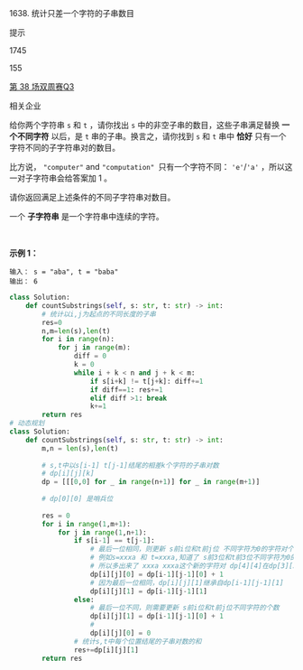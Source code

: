 1638. 统计只差一个字符的子串数目

提示

1745

155

[第 38 场双周赛](https://leetcode.cn/contest/biweekly-contest-38)[Q3](https://leetcode.cn/contest/biweekly-contest-38/problems/count-substrings-that-differ-by-one-character)

相关企业

给你两个字符串 `s` 和 `t` ，请你找出 `s` 中的非空子串的数目，这些子串满足替换 **一个不同字符** 以后，是 `t` 串的子串。换言之，请你找到 `s` 和 `t` 串中 **恰好** 只有一个字符不同的子字符串对的数目。

比方说， `"computer"` and `"computation" `只有一个字符不同： `'e'`/`'a'` ，所以这一对子字符串会给答案加 1 。

请你返回满足上述条件的不同子字符串对数目。

一个 **子字符串** 是一个字符串中连续的字符。

 

**示例 1：**

```
输入： s = "aba", t = "baba"
输出： 6
```

```py
class Solution:
    def countSubstrings(self, s: str, t: str) -> int:
        # 统计以i,j为起点的不同长度的子串
        res=0
        n,m=len(s),len(t)
        for i in range(n):
            for j in range(m):
                diff = 0
                k = 0
                while i + k < n and j + k < m:
                    if s[i+k] != t[j+k]: diff+=1
                    if diff==1: res+=1
                    elif diff >1: break
                    k+=1
        return res
# 动态规划
class Solution:
    def countSubstrings(self, s: str, t: str) -> int:
        m,n = len(s),len(t)
        
        # s,t中以s[i-1] t[j-1]结尾的相差k个字符的子串对数
        # dp[i][j][k]
        dp = [[[0,0] for _ in range(n+1)] for _ in range(m+1)]                
        
        # dp[0][0] 是哨兵位
        
        res = 0
        for i in range(1,m+1):
            for j in range(1,n+1):
                if s[i-1] == t[j-1]:
                    # 最后一位相同，则更新 s前i位和t前j位 不同字符为0的字符对个数
                    # 例如s=xxxa 和 t=xxxa,知道了 s前3位和t前3位不同字符为0的字符对个数为dp[3][3],又因为第4位都是a，相同，
                    # 所以多出来了 xxxa xxxa这个新的字符对 dp[4][4]在dp[3][3]的基础上增加1
                    dp[i][j][0] = dp[i-1][j-1][0] + 1
                    # 因为最后一位相同，dp[i][j][1]继承自dp[i-1][j-1][1]
                    dp[i][j][1] = dp[i-1][j-1][1]
                else:
                    # 最后一位不同，则需要更新 s前i位和t前j位不同字符的个数
                    dp[i][j][1] = dp[i-1][j-1][0] + 1
                    # 
                    dp[i][j][0] = 0
                # 统计s,t中每个位置结尾的子串对数的和
                res+=dp[i][j][1]
        return res
        

